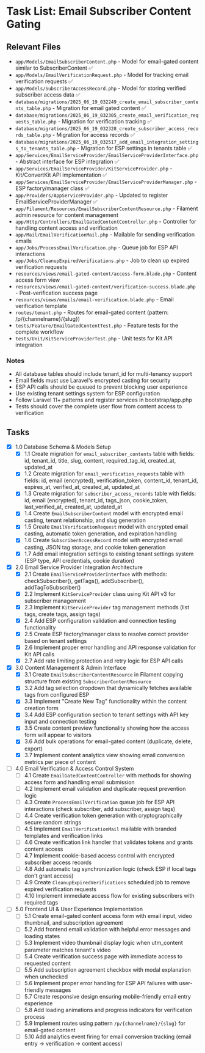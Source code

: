 # Task List: Email Subscriber Content Gating

## Relevant Files

- `app/Models/EmailSubscriberContent.php` - Model for email-gated content similar to SubscriberContent ✅
- `app/Models/EmailVerificationRequest.php` - Model for tracking email verification requests ✅ 
- `app/Models/SubscriberAccessRecord.php` - Model for storing verified subscriber access data ✅
- `database/migrations/2025_06_19_032249_create_email_subscriber_contents_table.php` - Migration for email gated content ✅
- `database/migrations/2025_06_19_032305_create_email_verification_requests_table.php` - Migration for verification tracking ✅
- `database/migrations/2025_06_19_032328_create_subscriber_access_records_table.php` - Migration for access records ✅
- `database/migrations/2025_06_19_032517_add_email_integration_settings_to_tenants_table.php` - Migration for ESP settings in tenants table ✅
- `app/Services/EmailServiceProvider/EmailServiceProviderInterface.php` - Abstract interface for ESP integration ✅
- `app/Services/EmailServiceProvider/KitServiceProvider.php` - Kit/ConvertKit API implementation ✅
- `app/Services/EmailServiceProvider/EmailServiceProviderManager.php` - ESP factory/manager class ✅
- `app/Providers/AppServiceProvider.php` - Updated to register EmailServiceProviderManager ✅
- `app/Filament/Resources/EmailSubscriberContentResource.php` - Filament admin resource for content management
- `app/Http/Controllers/EmailGatedContentController.php` - Controller for handling content access and verification
- `app/Mail/EmailVerificationMail.php` - Mailable for sending verification emails
- `app/Jobs/ProcessEmailVerification.php` - Queue job for ESP API interactions
- `app/Jobs/CleanupExpiredVerifications.php` - Job to clean up expired verification requests
- `resources/views/email-gated-content/access-form.blade.php` - Content access form view
- `resources/views/email-gated-content/verification-success.blade.php` - Post-verification success page
- `resources/views/emails/email-verification.blade.php` - Email verification template
- `routes/tenant.php` - Routes for email-gated content (pattern: /p/{channelname}/{slug})
- `tests/Feature/EmailGatedContentTest.php` - Feature tests for the complete workflow
- `tests/Unit/KitServiceProviderTest.php` - Unit tests for Kit API integration

### Notes

- All database tables should include tenant_id for multi-tenancy support
- Email fields must use Laravel's encrypted casting for security
- ESP API calls should be queued to prevent blocking user experience
- Use existing tenant settings system for ESP configuration
- Follow Laravel 11+ patterns and register services in bootstrap/app.php
- Tests should cover the complete user flow from content access to verification

## Tasks

- [x] 1.0 Database Schema & Models Setup
  - [x] 1.1 Create migration for `email_subscriber_contents` table with fields: id, tenant_id, title, slug, content, required_tag_id, created_at, updated_at
  - [x] 1.2 Create migration for `email_verification_requests` table with fields: id, email (encrypted), verification_token, content_id, tenant_id, expires_at, verified_at, created_at, updated_at
  - [x] 1.3 Create migration for `subscriber_access_records` table with fields: id, email (encrypted), tenant_id, tags_json, cookie_token, last_verified_at, created_at, updated_at
  - [x] 1.4 Create `EmailSubscriberContent` model with encrypted email casting, tenant relationship, and slug generation
  - [x] 1.5 Create `EmailVerificationRequest` model with encrypted email casting, automatic token generation, and expiration handling
  - [x] 1.6 Create `SubscriberAccessRecord` model with encrypted email casting, JSON tag storage, and cookie token generation
  - [x] 1.7 Add email integration settings to existing tenant settings system (ESP type, API credentials, cookie duration)
- [x] 2.0 Email Service Provider Integration Architecture  
  - [x] 2.1 Create `EmailServiceProviderInterface` with methods: checkSubscriber(), getTags(), addSubscriber(), addTagToSubscriber()
  - [x] 2.2 Implement `KitServiceProvider` class using Kit API v3 for subscriber management
  - [x] 2.3 Implement `KitServiceProvider` tag management methods (list tags, create tags, assign tags)
  - [x] 2.4 Add ESP configuration validation and connection testing functionality
  - [x] 2.5 Create ESP factory/manager class to resolve correct provider based on tenant settings
  - [x] 2.6 Implement proper error handling and API response validation for Kit API calls
  - [x] 2.7 Add rate limiting protection and retry logic for ESP API calls
- [x] 3.0 Content Management & Admin Interface
  - [x] 3.1 Create `EmailSubscriberContentResource` in Filament copying structure from existing `SubscriberContentResource`
  - [x] 3.2 Add tag selection dropdown that dynamically fetches available tags from configured ESP
  - [x] 3.3 Implement "Create New Tag" functionality within the content creation form
  - [x] 3.4 Add ESP configuration section to tenant settings with API key input and connection testing
  - [x] 3.5 Create content preview functionality showing how the access form will appear to visitors
  - [x] 3.6 Add bulk operations for email-gated content (duplicate, delete, export)
  - [x] 3.7 Implement content analytics view showing email conversion metrics per piece of content
- [ ] 4.0 Email Verification & Access Control System
  - [ ] 4.1 Create `EmailGatedContentController` with methods for showing access form and handling email submission
  - [ ] 4.2 Implement email validation and duplicate request prevention logic
  - [ ] 4.3 Create `ProcessEmailVerification` queue job for ESP API interactions (check subscriber, add subscriber, assign tags)
  - [ ] 4.4 Create verification token generation with cryptographically secure random strings
  - [ ] 4.5 Implement `EmailVerificationMail` mailable with branded templates and verification links
  - [ ] 4.6 Create verification link handler that validates tokens and grants content access
  - [ ] 4.7 Implement cookie-based access control with encrypted subscriber access records
  - [ ] 4.8 Add automatic tag synchronization logic (check ESP if local tags don't grant access)
  - [ ] 4.9 Create `CleanupExpiredVerifications` scheduled job to remove expired verification requests
  - [ ] 4.10 Implement immediate access flow for existing subscribers with required tags
- [ ] 5.0 Frontend UI & User Experience Implementation
  - [ ] 5.1 Create email-gated content access form with email input, video thumbnail, and subscription agreement
  - [ ] 5.2 Add frontend email validation with helpful error messages and loading states
  - [ ] 5.3 Implement video thumbnail display logic when utm_content parameter matches tenant's video
  - [ ] 5.4 Create verification success page with immediate access to requested content
  - [ ] 5.5 Add subscription agreement checkbox with modal explanation when unchecked
  - [ ] 5.6 Implement proper error handling for ESP API failures with user-friendly messages
  - [ ] 5.7 Create responsive design ensuring mobile-friendly email entry experience
  - [ ] 5.8 Add loading animations and progress indicators for verification process
  - [ ] 5.9 Implement routes using pattern `/p/{channelname}/{slug}` for email-gated content
  - [ ] 5.10 Add analytics event firing for email conversion tracking (email entry → verification → content access) 